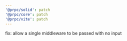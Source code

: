 ```yaml
---
'@prpc/solid': patch
'@prpc/core': patch
'@prpc/vite': patch
---
```


fix: allow a single middleware to be passed with no input
